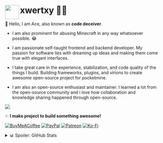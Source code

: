 <h1><img src="https://github.com/xwertxy/xwertxy/assets/143252455/68a7dde2-2ade-4f1a-8ede-4554d617e099" height="46" width="46" align="left">xwertxy 👨‍💻</h1> 

👋 Hello, I am Ace, also known as **code deceiver**. 

- I am also prominent for abusing Minecraft in any way whatsoever possible. 😂

- I am passionate self-taught frontend and backend developer. My passion for software lies with dreaming up ideas and making them come true with elegant interfaces. 

- I take great care in the experience, stabilization, and code quality of the things I build. Building frameworks, plugins, and virions to create awesome open-source project for pocketmine.

- I am also an open-source enthusiast and maintainer. I learned a lot from the open-source community and i love how collaboration and knowledge sharing happened through open-source.

[![](https://visitcount.itsvg.in/api?id=xqwtxon&icon=0&color=6)](https://visitcount.itsvg.in)

✨ **I make project to build something awesome!**

  [![BuyMeACoffee](https://img.shields.io/badge/Buy%20Me%20a%20Coffee-ffdd00?style=for-the-badge&logo=buy-me-a-coffee&logoColor=black)](https://buymeacoffee.com/xwertxy) [![PayPal](https://img.shields.io/badge/PayPal-00457C?style=for-the-badge&logo=paypal&logoColor=white)](https://paypal.me/xwertxy) [![Patreon](https://img.shields.io/badge/Patreon-F96854?style=for-the-badge&logo=patreon&logoColor=white)](https://patreon.com/xwertxy) [![Ko-Fi](https://img.shields.io/badge/Ko--fi-F16061?style=for-the-badge&logo=ko-fi&logoColor=white)](https://ko-fi.com/xwertxy) 

<details>
<summary>📊 Spoiler: GitHub Stats</summary>
  
![](https://github-readme-stats.vercel.app/api?username=xqwtxon&theme=default&hide_border=false&include_all_commits=false&count_private=false)<br/>
![](https://github-readme-streak-stats.herokuapp.com/?user=xqwtxon&theme=default&hide_border=false)<br/>
![](https://github-readme-stats.vercel.app/api/top-langs/?username=xqwtxon&theme=default&hide_border=false&include_all_commits=false&count_private=false&layout=compact)
![](https://github-profile-trophy.vercel.app/?username=xqwtxon&theme=onedark&no-frame=false&no-bg=true&margin-w=4)
![](https://github-contributor-stats.vercel.app/api?username=xqwtxon&limit=5&theme=flat&combine_all_yearly_contributions=true)

</details>
